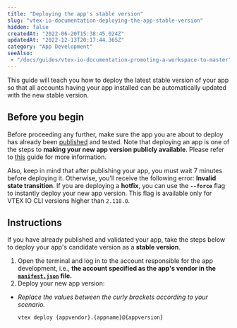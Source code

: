 ```yaml
---
title: "Deploying the app's stable version"
slug: "vtex-io-documentation-deploying-the-app-stable-version"
hidden: false
createdAt: "2022-06-20T15:38:45.024Z"
updatedAt: "2022-12-13T20:17:44.365Z"
category: "App Development"
seeAlso:
 - "/docs/guides/vtex-io-documentation-promoting-a-workspace-to-master"
---
```

This guide will teach you how to deploy the latest stable version of your app so that all accounts having your app installed can be automatically updated with the new stable version.

## Before you begin

Before proceeding any further, make sure the app you are about to deploy has already been [published](/docs/guides/vtex-io-documentation-publishing-an-app) and tested. Note that deploying an app is one of the steps to **making your new app version publicly available**. Please refer to [this](/docs/guides/vtex-io-documentation-making-your-new-app-version-publicly-available) guide for more information.

Also, keep in mind that after publishing your app, you must wait 7 minutes before deploying it. Otherwise, you'll receive the following error: **Invalid state transition**. If you are deploying a **hotfix**, you can use the **`--force`** flag to instantly deploy your new app version. This flag is available only for VTEX IO CLI versions higher than `2.118.0`.

## Instructions

If you have already published and validated your app, take the steps below to deploy your app's candidate version as a **stable version**.

1. Open the terminal and log in to the account responsible for the app development, i.e., **the account specified as the app's vendor in the [`manifest.json`](/docs/guides/vtex-io-documentation-manifest) file.**
2. Deploy your new app version:

- _Replace the values between the curly brackets according to your scenario._

  ```sh
  vtex deploy {appvendor}.{appname}@{appversion}
  ```
